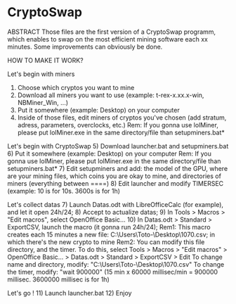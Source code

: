 # CryptoSwap

ABSTRACT
Those files are the first version of a CryptoSwap programm, which enables to swap on the most efficient mining software each xx minutes.
Some improvements can obviously be done.

HOW TO MAKE IT WORK?

Let's begin with miners
1) Choose which cryptos you want to mine
2) Download all miners you want to use (example: t-rex-x.xx.x-win, NBMiner_Win, ...)
3) Put it somewhere (example: Desktop) on your computer
4) Inside of those files, edit miners of cryptos you've chosen (add stratum, adress, parameters, overclocks, etc.)
Rem: If you gonna use lolMiner, please put lolMiner.exe in the same directory/file than setupminers.bat*

Let's begin with CryptoSwap
5) Download launcher.bat and setupminers.bat
6) Put it somewhere (example: Desktop) on your computer
Rem: If you gonna use lolMiner, please put lolMiner.exe in the same directory/file than setupminers.bat*
7) Edit setupminers and add: the model of the GPU, where are your mining files, which coins you are okay to mine, and directories of miners (everything between ====)
8) Edit launcher and modify TIMERSEC (example: 10 is for 10s. 3600s is for 1h)

Let's collect datas
7) Launch Datas.odt with LibreOfficeCalc (for example), and let it open 24h/24;
8) Accept to actualize datas;
9) In Tools > Macros > "Edit macros", select OpenOffice Basic...
10) In Datas.odt > Standard > ExportCSV, launch the macro (it gonna run 24h/24);
Rem1: This macro creates each 15 minutes a new file: C:\Users\Toto-\Desktop\1070.csv; in which there's the new crypto to mine
Rem2: You can modify this file directory, and the timer. To do this, select Tools > Macros > "Edit macros" > OpenOffice Basic... > Datas.odt > Standard > ExportCSV > Edit
      To change name and directory, modify: "C:\Users\Toto-\Desktop\1070.csv"
      To change the timer, modify: "wait 900000" (15 min x 60000 millisec/min = 900000 millisec. 3600000 millisec is for 1h)

Let's go !
11) Launch launcher.bat
12) Enjoy

